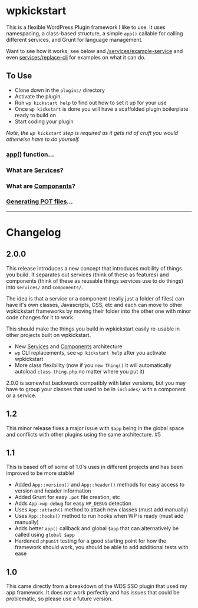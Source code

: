 # wpkickstart

This is a flexible WordPress Plugin framework I like to use. It uses namespacing, a class-based structure, a simple `app()` callable for calling different services, and Grunt for language management.

Want to see how it works, see below and [/services/example-service](/services/example-service) and even [services/replace-cli](/services/replace-cli) for examples on what it can do.

## To Use

- Clone down in the `plugins/` directory
- Activate the plugin
- Run `wp kickstart help` to find out how to set it up for your use
- Once `wp kickstart` is done you will have a scaffolded plugin boilerplate ready to build on
- Start coding your plugin

_Note, the `wp kickstart` step is required as it gets rid of cruft you would otherwise have to do yourself._

### [app()](/app/) function...
### What are [Services](/services/)?
### What are [Components](/components/)?
### [Generating POT files](/languages/)...

_______________

# Changelog

## 2.0.0

This release introduces a new concept that introduces mobility of things you build. It separates out services (think of these as features) and components (think of these as reusable things services use to do things) into `services/` and `components/`. 

The idea is that a service or a component (really just a folder of files) can have it's own classes, Javascripts, CSS, etc and each can move to other wpkickstart frameworks by moving their folder into the other one with minor code changes for it to work.

This should make the things you build in wpkickstart easily re-usable in other projects built on wpkickstart.

- New [Services](/services/) and [Components](/components/) architecture
- `wp` CLI replacements, see `wp kickstart help` after you activate wpkickstart
- More class flexibility (now if you `new Thing()` it will automatically autoload `class-thing.php` no matter where you put it)

2.0.0 is somewhat backwards compatibly with later versions, but you may have to group your classes that used to be in `includes/` with a component or a service.

## 1.2

This minor release fixes a major issue with `$app` being in the global space and conflicts with other plugins using the same architecture. #5

## 1.1

This is based off of some of 1.0's uses in different projects and has been improved to be more stable!

- Added `App::version()` and `App::header()` methods for easy access to version and header information
- Added Grunt for easy `.pot` file creation, etc
- Adds `App->wp-debug` for easy `WP_DEBUG` detection
- Uses `App::attach()` method to attach new classes (must add manually)
- Uses `App::hooks()` method to run hooks when WP is ready (must add manually)
- Adds better `app()` callback and global `$app` that can alternatively be called using `global $app`
- Hardened `phpunit` testing for a good starting point for how the framework should work, you should be able to add additional tests with ease

## 1.0

This came directly from a breakdown of the WDS SSO plugin that used my app framework. It does not work perfectly and has issues that could be problematic, so please use a future version.
